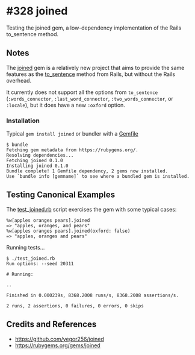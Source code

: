 # #328 joined

Testing the joined gem, a low-dependency implementation of the Rails to_sentence method.

## Notes

The [joined](https://rubygems.org/gems/joined) gem
is a relatively new project that aims to provide the same features as the
[to_sentence](https://api.rubyonrails.org/classes/Array.html#method-i-to_sentence)
method from Rails, but without the Rails overhead.

It currently does not support all the options from `to_sentence`
(`:words_connector`, `:last_word_connector`, `:two_words_connector`, or `:locale`),
but it does have a new `:oxford` option.

### Installation

Typical `gem install joined` or bundler with a [Gemfile](./Gemfile)

    $ bundle
    Fetching gem metadata from https://rubygems.org/.
    Resolving dependencies...
    Fetching joined 0.1.0
    Installing joined 0.1.0
    Bundle complete! 1 Gemfile dependency, 2 gems now installed.
    Use `bundle info [gemname]` to see where a bundled gem is installed.

## Testing Canonical Examples

The [test_joined.rb](./test_joined.rb) script exercises the gem with some typical cases:

    %w[apples oranges pears].joined
    => "apples, oranges, and pears"
    %w[apples oranges pears].joined(oxford: false)
    => "apples, oranges and pears"

Running tests...

    $ ./test_joined.rb
    Run options: --seed 20311

    # Running:

    ..

    Finished in 0.000239s, 8368.2008 runs/s, 8368.2008 assertions/s.

    2 runs, 2 assertions, 0 failures, 0 errors, 0 skips

## Credits and References

* <https://github.com/yegor256/joined>
* <https://rubygems.org/gems/joined>
